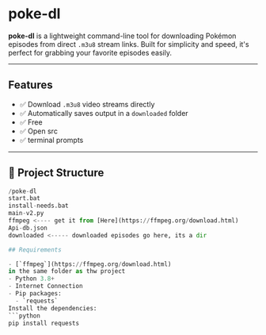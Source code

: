 # poke-dl

**poke-dl** is a lightweight command-line tool for downloading Pokémon episodes from direct `.m3u8` stream links. Built for simplicity and speed, it's perfect for grabbing your favorite episodes easily.

---

## Features

- ✅ Download `.m3u8` video streams directly
- ✅ Automatically saves output in a `downloaded` folder
- ✅ Free
- ✅ Open src
- ✅ terminal prompts

---
## 📁 Project Structure

```python
/poke-dl
start.bat
install-needs.bat
main-v2.py
ffmpeg <---- get it from [Here](https://ffmpeg.org/download.html)
Api-db.json
downloaded <----- downloaded episodes go here, its a dir

## Requirements

- [`ffmpeg`](https://ffmpeg.org/download.html)
in the same folder as thw project
- Python 3.8+
- Internet Connection
- Pip packages:
  - `requests`
Install the dependencies:
```python
pip install requests
